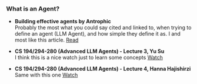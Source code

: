 ### What is an Agent?

- **Building effective agents by Antrophic**  
  Probably the most what you could say cited and linked to, when trying to define an agent (LLM Agent), and how simple they define it as. I and most like this article.
  [Read](https://www.anthropic.com/engineering/building-effective-agents)

- **CS 194/294-280 (Advanced LLM Agents) - Lecture 3, Yu Su**  
  I think this is a nice watch just to learn some concepts
  [Watch](https://www.youtube.com/watch?v=zvI4UN2_i-w)

- **CS 194/294-280 (Advanced LLM Agents) - Lecture 4, Hanna Hajishirzi**  
  Same with this one
  [Watch](https://www.youtube.com/watch?v=cMiu3A7YBks&t=2303s)
